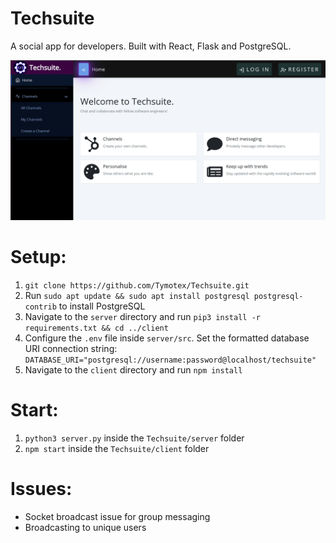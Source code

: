 # Techsuite
A social app for developers. Built with React, Flask and PostgreSQL.

<img src="./images/techsuite-home-1.png"></img>

# Setup:
1. `git clone https://github.com/Tymotex/Techsuite.git`
2. Run `sudo apt update && sudo apt install postgresql postgresql-contrib` to install PostgreSQL 
3. Navigate to the `server` directory and run `pip3 install -r requirements.txt && cd ../client`
4. Configure the `.env` file inside `server/src`. Set the formatted database URI connection string: `DATABASE_URI="postgresql://username:password@localhost/techsuite"`
5. Navigate to the `client` directory and run `npm install`

# Start:
1. `python3 server.py` inside the `Techsuite/server` folder
2. `npm start` inside the `Techsuite/client` folder

# Issues:
- Socket broadcast issue for group messaging
- Broadcasting to unique users

